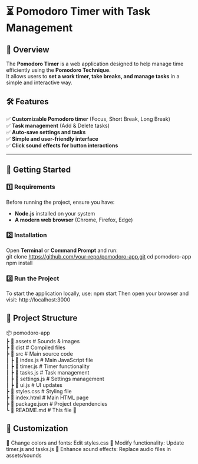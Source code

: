 # ⏳ Pomodoro Timer with Task Management  

## 📌 Overview  
The **Pomodoro Timer** is a web application designed to help manage time efficiently using the **Pomodoro Technique**.  
It allows users to **set a work timer, take breaks, and manage tasks** in a simple and interactive way.  

## 🛠️ Features  
✅ **Customizable Pomodoro timer** (Focus, Short Break, Long Break)  
✅ **Task management** (Add & Delete tasks)  
✅ **Auto-save settings and tasks**  
✅ **Simple and user-friendly interface**  
✅ **Click sound effects for button interactions**  

---

## 🚀 Getting Started  

### 1️⃣ **Requirements**  
Before running the project, ensure you have:  
- **Node.js** installed on your system  
- **A modern web browser** (Chrome, Firefox, Edge)  

### 2️⃣ **Installation**  
Open **Terminal** or **Command Prompt** and run:  
git clone https://github.com/your-repo/pomodoro-app.git
cd pomodoro-app
npm install

### 3️⃣ **Run the Project**
To start the application locally, use:
npm start
Then open your browser and visit:
http://localhost:3000


## 📂 Project Structure
📦 pomodoro-app  
 ┣ 📂 assets          # Sounds & images  
 ┣ 📂 dist            # Compiled files  
 ┣ 📂 src             # Main source code  
 ┃ ┣ 📜 index.js      # Main JavaScript file  
 ┃ ┣ 📜 timer.js      # Timer functionality  
 ┃ ┣ 📜 tasks.js      # Task management  
 ┃ ┣ 📜 settings.js   # Settings management  
 ┃ ┣ 📜 ui.js         # UI updates  
 ┣ 📜 styles.css      # Styling file  
 ┣ 📜 index.html      # Main HTML page  
 ┣ 📜 package.json    # Project dependencies  
 ┗ 📜 README.md       # This file 📖  

## 🎨 Customization
🔹 Change colors and fonts: Edit styles.css
🔹 Modify functionality: Update timer.js and tasks.js
🔹 Enhance sound effects: Replace audio files in assets/sounds
